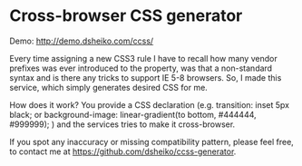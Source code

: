 Cross-browser CSS generator
==============

Demo: http://demo.dsheiko.com/ccss/

Every time assigning a new CSS3 rule I have to recall how many vendor prefixes was ever introduced to the property, was that a non-standard syntax and is there any tricks to support IE 5-8 browsers. So, I made this service, which simply generates desired CSS for me.

How does it work? You provide a CSS declaration (e.g. transition: inset 5px black; or background-image: linear-gradient(to bottom, #444444, #999999); ) and the services tries to make it cross-browser.

If you spot any inaccuracy or missing compatibility pattern, please feel free, to contact me at https://github.com/dsheiko/ccss-generator.

